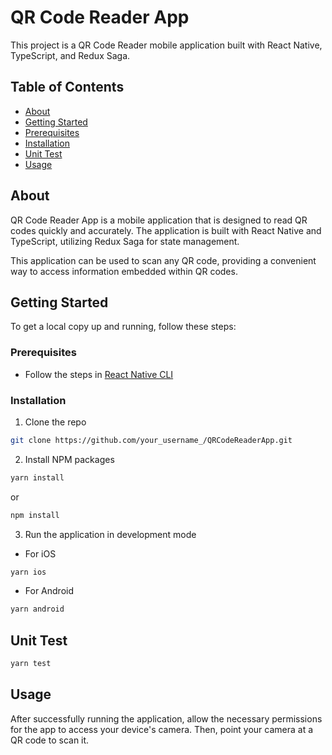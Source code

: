 # QR Code Reader App

This project is a QR Code Reader mobile application built with React Native, TypeScript, and Redux Saga.

## Table of Contents

- [About](#about)
- [Getting Started](#getting-started)
- [Prerequisites](#prerequisites)
- [Installation](#installation)
- [Unit Test](#unit-test)
- [Usage](#usage)

## About

QR Code Reader App is a mobile application that is designed to read QR codes quickly and accurately. The application is built with React Native and TypeScript, utilizing Redux Saga for state management.

This application can be used to scan any QR code, providing a convenient way to access information embedded within QR codes.

## Getting Started

To get a local copy up and running, follow these steps:

### Prerequisites

- Follow the steps in [React Native CLI](https://reactnative.dev/docs/environment-setup)

### Installation

1. Clone the repo

```sh
git clone https://github.com/your_username_/QRCodeReaderApp.git
```

2. Install NPM packages

```sh
yarn install
```

or

```sh
npm install
```

3. Run the application in development mode

- For iOS

```sh
yarn ios
```

- For Android

```sh
yarn android
```

## Unit Test

```sh
yarn test
```

## Usage

After successfully running the application, allow the necessary permissions for the app to access your device's camera. Then, point your camera at a QR code to scan it.
